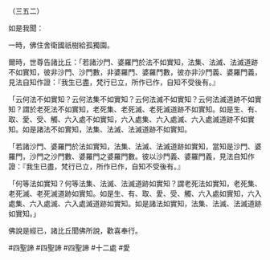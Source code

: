 （三五二）

如是我聞：

一時，佛住舍衛國祇樹給孤獨園。

爾時，世尊告諸比丘：「若諸沙門、婆羅門於法不如實知，法集、法滅、法滅道跡不如實知，彼非沙門、沙門數，非婆羅門、婆羅門數，彼亦非沙門義、婆羅門義，見法自知作證：『我生已盡，梵行已立，所作已作，自知不受後有。』

「云何法不如實知？云何法集不如實知？云何法滅不如實知？云何法滅道跡不如實知？謂於老死法不如實知，老死集、老死滅、老死滅道跡不如實知。如是生、有、取、愛、受、觸、六入處不如實知，六入處集、六入處滅、六入處滅道跡不如實知。如是諸法不如實知，法集、法滅、法滅道跡不如實知。

「若諸沙門、婆羅門於法如實知，法集、法滅、法滅道跡如實知，當知是沙門、婆羅門，沙門之沙門數、婆羅門之婆羅門數。彼以沙門義、婆羅門義，見法自知作證：『我生已盡，梵行已立，所作已作，自知不受後有。』

「何等法如實知？何等法集、法滅、法滅道跡如實知？謂老死法如實知，老死集、老死滅、老死滅道跡如實知。如是生、有、取、愛、受、觸、六入處如實知，六入處集、六入處滅、六入處滅道跡如實知。如是諸法如實知，法集、法滅、法滅道跡如實知。」

佛說是經已，諸比丘聞佛所說，歡喜奉行。



#四聖諦
#四聖諦
#四聖諦
#十二處
#愛

